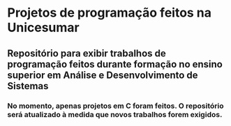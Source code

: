 # Projetos de programação feitos na Unicesumar

## Repositório para exibir trabalhos de programação feitos durante formação no ensino superior em Análise e Desenvolvimento de Sistemas

### No momento, apenas projetos em C foram feitos. O repositório será atualizado à medida que novos trabalhos forem exigidos.
